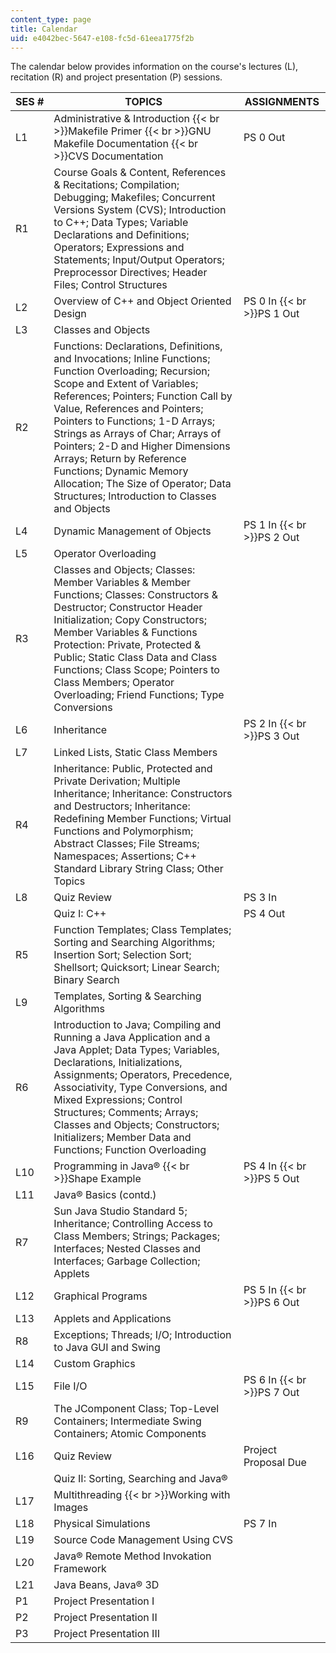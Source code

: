 ```yaml
---
content_type: page
title: Calendar
uid: e4042bec-5647-e108-fc5d-61eea1775f2b
---
```


The calendar below provides information on the course's lectures (L), recitation (R) and project presentation (P) sessions.

| SES # | TOPICS | ASSIGNMENTS |
| --- | --- | --- |
| L1 | Administrative & Introduction  {{< br >}}Makefile Primer  {{< br >}}GNU Makefile Documentation  {{< br >}}CVS Documentation | PS 0 Out |
| R1 | Course Goals & Content, References & Recitations; Compilation; Debugging; Makefiles; Concurrent Versions System (CVS); Introduction to C++; Data Types; Variable Declarations and Definitions; Operators; Expressions and Statements; Input/Output Operators; Preprocessor Directives; Header Files; Control Structures |  |
| L2 | Overview of C++ and Object Oriented Design | PS 0 In  {{< br >}}PS 1 Out |
| L3 | Classes and Objects |  |
| R2 | Functions: Declarations, Definitions, and Invocations; Inline Functions; Function Overloading; Recursion; Scope and Extent of Variables; References; Pointers; Function Call by Value, References and Pointers; Pointers to Functions; 1-D Arrays; Strings as Arrays of Char; Arrays of Pointers; 2-D and Higher Dimensions Arrays; Return by Reference Functions; Dynamic Memory Allocation; The Size of Operator; Data Structures; Introduction to Classes and Objects |  |
| L4 | Dynamic Management of Objects | PS 1 In  {{< br >}}PS 2 Out |
| L5 | Operator Overloading |  |
| R3 | Classes and Objects; Classes: Member Variables & Member Functions; Classes: Constructors & Destructor; Constructor Header Initialization; Copy Constructors; Member Variables & Functions Protection: Private, Protected & Public; Static Class Data and Class Functions; Class Scope; Pointers to Class Members; Operator Overloading; Friend Functions; Type Conversions |  |
| L6 | Inheritance | PS 2 In  {{< br >}}PS 3 Out |
| L7 | Linked Lists, Static Class Members |  |
| R4 | Inheritance: Public, Protected and Private Derivation; Multiple Inheritance; Inheritance: Constructors and Destructors; Inheritance: Redefining Member Functions; Virtual Functions and Polymorphism; Abstract Classes; File Streams; Namespaces; Assertions; C++ Standard Library String Class; Other Topics |  |
| L8 | Quiz Review | PS 3 In |
|  | Quiz I: C++ | PS 4 Out |
| R5 | Function Templates; Class Templates; Sorting and Searching Algorithms; Insertion Sort; Selection Sort; Shellsort; Quicksort; Linear Search; Binary Search |  |
| L9 | Templates, Sorting & Searching Algorithms |  |
| R6 | Introduction to Java; Compiling and Running a Java Application and a Java Applet; Data Types; Variables, Declarations, Initializations, Assignments; Operators, Precedence, Associativity, Type Conversions, and Mixed Expressions; Control Structures; Comments; Arrays; Classes and Objects; Constructors; Initializers; Member Data and Functions; Function Overloading |  |
| L10 | Programming in Java®  {{< br >}}Shape Example | PS 4 In  {{< br >}}PS 5 Out |
| L11 | Java® Basics (contd.) |  |
| R7 | Sun Java Studio Standard 5; Inheritance; Controlling Access to Class Members; Strings; Packages; Interfaces; Nested Classes and Interfaces; Garbage Collection; Applets |  |
| L12 | Graphical Programs | PS 5 In  {{< br >}}PS 6 Out |
| L13 | Applets and Applications |  |
| R8 | Exceptions; Threads; I/O; Introduction to Java GUI and Swing |  |
| L14 | Custom Graphics |  |
| L15 | File I/O | PS 6 In  {{< br >}}PS 7 Out |
| R9 | The JComponent Class; Top-Level Containers; Intermediate Swing Containers; Atomic Components |  |
| L16 | Quiz Review | Project Proposal Due |
|  | Quiz II: Sorting, Searching and Java® |  |
| L17 | Multithreading  {{< br >}}Working with Images |  |
| L18 | Physical Simulations | PS 7 In |
| L19 | Source Code Management Using CVS |  |
| L20 | Java® Remote Method Invokation Framework |  |
| L21 | Java Beans, Java® 3D |  |
| P1 | Project Presentation I |  |
| P2 | Project Presentation II |  |
| P3 | Project Presentation III |